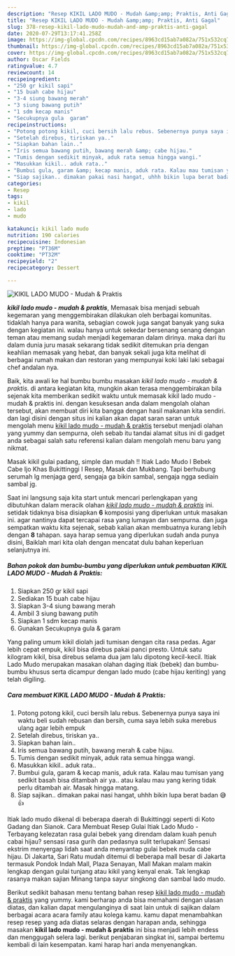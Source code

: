 ```yaml
---
description: "Resep KIKIL LADO MUDO - Mudah &amp;amp; Praktis, Anti Gagal"
title: "Resep KIKIL LADO MUDO - Mudah &amp;amp; Praktis, Anti Gagal"
slug: 378-resep-kikil-lado-mudo-mudah-and-amp-praktis-anti-gagal
date: 2020-07-29T13:17:41.258Z
image: https://img-global.cpcdn.com/recipes/8963cd15ab7a082a/751x532cq70/kikil-lado-mudo-mudah-praktis-foto-resep-utama.jpg
thumbnail: https://img-global.cpcdn.com/recipes/8963cd15ab7a082a/751x532cq70/kikil-lado-mudo-mudah-praktis-foto-resep-utama.jpg
cover: https://img-global.cpcdn.com/recipes/8963cd15ab7a082a/751x532cq70/kikil-lado-mudo-mudah-praktis-foto-resep-utama.jpg
author: Oscar Fields
ratingvalue: 4.7
reviewcount: 14
recipeingredient:
- "250 gr kikil sapi"
- "15 buah cabe hijau"
- "3-4 siung bawang merah"
- "3 siung bawang putih"
- "1 sdm kecap manis"
- "Secukupnya gula  garam"
recipeinstructions:
- "Potong potong kikil, cuci bersih lalu rebus. Sebenernya punya saya ini waktu beli sudah rebusan dan bersih, cuma saya lebih suka merebus ulang agar lebih empuk"
- "Setelah direbus, tiriskan ya.."
- "Siapkan bahan lain.."
- "Iris semua bawang putih, bawang merah &amp; cabe hijau."
- "Tumis dengan sedikit minyak, aduk rata semua hingga wangi."
- "Masukkan kikil.. aduk rata.."
- "Bumbui gula, garam &amp; kecap manis, aduk rata. Kalau mau tumisan yang sedikit basah bisa ditambah air ya.. atau kalau mau yang kering tidak perlu ditambah air. Masak hingga matang."
- "Siap sajikan.. dimakan pakai nasi hangat, uhhh bikin lupa berat badan 😅👍"
categories:
- Resep
tags:
- kikil
- lado
- mudo

katakunci: kikil lado mudo 
nutrition: 190 calories
recipecuisine: Indonesian
preptime: "PT36M"
cooktime: "PT32M"
recipeyield: "2"
recipecategory: Dessert

---
```



![KIKIL LADO MUDO - Mudah &amp; Praktis](https://img-global.cpcdn.com/recipes/8963cd15ab7a082a/751x532cq70/kikil-lado-mudo-mudah-praktis-foto-resep-utama.jpg)

<b><i>kikil lado mudo - mudah &amp; praktis</i></b>, Memasak bisa menjadi sebuah kegemaran yang menggembirakan dilakukan oleh berbagai komunitas. tidaklah hanya para wanita, sebagian cowok juga sangat banyak yang suka dengan kegiatan ini. walau hanya untuk sekedar bersenang senang dengan teman atau memang sudah menjadi kegemaran dalam dirinya. maka dari itu dalam dunia juru masak sekarang tidak sedikit ditemukan pria dengan keahlian memasak yang hebat, dan banyak sekali juga kita melihat di berbagai rumah makan dan restoran yang mempunyai koki laki laki sebagai chef andalan nya.

Baik, kita awali ke hal bumbu bumbu masakan <i>kikil lado mudo - mudah &amp; praktis</i>. di antara kegiatan kita, mungkin akan terasa menggembirakan bila sejenak kita memberikan sedikit waktu untuk memasak kikil lado mudo - mudah &amp; praktis ini. dengan kesuksesan anda dalam mengolah olahan tersebut, akan membuat diri kita bangga dengan hasil makanan kita sendiri. dan lagi disini dengan situs ini kalian akan dapat saran saran untuk mengolah menu <u>kikil lado mudo - mudah &amp; praktis</u> tersebut menjadi olahan yang yummy dan sempurna, oleh sebab itu tandai alamat situs ini di gadget anda sebagai salah satu referensi kalian dalam mengolah menu baru yang nikmat.

Masak kikil gulai padang, simple dan mudah !! Itiak Lado Mudo I Bebek Cabe Ijo Khas Bukittinggi I Resep, Masak dan Mukbang. Tapi berhubung serumah lg menjaga gerd, sengaja ga bikin sambal, sengaja ngga sediain sambal jg.


Saat ini langsung saja kita start untuk mencari perlengkapan yang dibutuhkan dalam meracik olahan <u><i>kikil lado mudo - mudah &amp; praktis</i></u> ini. setidak tidaknya bisa disiapkan <b>6</b> komposisi yang diperlukan untuk masakan ini. agar nantinya dapat tercapai rasa yang lumayan dan sempurna. dan juga sempatkan waktu kita sejenak, sebab kalian akan membuatnya kurang lebih dengan <b>8</b> tahapan. saya harap semua yang diperlukan sudah anda punya disini, Baiklah mari kita olah dengan mencatat dulu bahan keperluan selanjutnya ini.

<!--inarticleads1-->

##### Bahan pokok dan bumbu-bumbu yang diperlukan untuk pembuatan KIKIL LADO MUDO - Mudah &amp; Praktis:

1. Siapkan 250 gr kikil sapi
1. Sediakan 15 buah cabe hijau
1. Siapkan 3-4 siung bawang merah
1. Ambil 3 siung bawang putih
1. Siapkan 1 sdm kecap manis
1. Gunakan Secukupnya gula &amp; garam


Yang paling umum kikil diolah jadi tumisan dengan cita rasa pedas. Agar lebih cepat empuk, kikil bisa direbus pakai panci presto. Untuk satu kilogram kikil, bisa direbus selama dua jam lalu dipotong kecil-kecil. Itiak Lado Mudo merupakan masakan olahan daging itiak (bebek) dan bumbu-bumbu khusus serta dicampur dengan lado mudo (cabe hijau keriting) yang telah digiling. 

<!--inarticleads2-->

##### Cara membuat KIKIL LADO MUDO - Mudah &amp; Praktis:

1. Potong potong kikil, cuci bersih lalu rebus. Sebenernya punya saya ini waktu beli sudah rebusan dan bersih, cuma saya lebih suka merebus ulang agar lebih empuk
1. Setelah direbus, tiriskan ya..
1. Siapkan bahan lain..
1. Iris semua bawang putih, bawang merah &amp; cabe hijau.
1. Tumis dengan sedikit minyak, aduk rata semua hingga wangi.
1. Masukkan kikil.. aduk rata..
1. Bumbui gula, garam &amp; kecap manis, aduk rata. Kalau mau tumisan yang sedikit basah bisa ditambah air ya.. atau kalau mau yang kering tidak perlu ditambah air. Masak hingga matang.
1. Siap sajikan.. dimakan pakai nasi hangat, uhhh bikin lupa berat badan 😅👍


Itiak lado mudo dikenal di beberapa daerah di Bukittinggi seperti di Koto Gadang dan Sianok. Cara Membuat Resep Gulai Itiak Lado Mudo - Terbayang kelezatan rasa gulai bebek yang direndam dalam kuah penuh cabai hijau? sensasi rasa gurih dan pedasnya sulit terlupakan! Sensasi ekstrim menyergap lidah saat anda menyantap gulai bebek muda cabe hijau. Di Jakarta, Sari Ratu mudah ditemui di beberapa mall besar di Jakarta termasuk Pondok Indah Mall, Plaza Senayan, Mall Makan malam makin lengkap dengan gulai tunjang atau kikil yang kenyal enak. Tak lengkap rasanya makan sajian Minang tanpa sayur singkong dan sambal lado mudo. 

Berikut sedikit bahasan menu tentang bahan resep <u>kikil lado mudo - mudah &amp; praktis</u> yang yummy. kami berharap anda bisa memahami dengan ulasan diatas, dan kalian dapat mengulanginya di saat lain untuk di sajikan dalam berbagai acara acara family atau kolega kamu. kamu dapat menambahkan resep resep yang ada diatas selaras dengan harapan anda, sehingga masakan <b>kikil lado mudo - mudah &amp; praktis</b> ini bisa menjadi lebih endess dan menggugah selera lagi. berikut penjabaran singkat ini, sampai bertemu kembali di lain kesempatan. kami harap hari anda menyenangkan.
